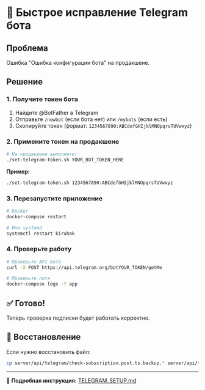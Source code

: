 # 🚀 Быстрое исправление Telegram бота

## Проблема
Ошибка "Ошибка конфигурации бота" на продакшене.

## Решение

### 1. Получите токен бота
1. Найдите @BotFather в Telegram
2. Отправьте `/newbot` (если бота нет) или `/mybots` (если есть)
3. Скопируйте токен (формат: `1234567890:ABCdefGHIjklMNOpqrsTUVwxyz`)

### 2. Примените токен на продакшене

```bash
# На продакшене выполните:
./set-telegram-token.sh YOUR_BOT_TOKEN_HERE
```

**Пример:**
```bash
./set-telegram-token.sh 1234567890:ABCdefGHIjklMNOpqrsTUVwxyz
```

### 3. Перезапустите приложение

```bash
# Docker
docker-compose restart

# Или systemd
systemctl restart kiruhak
```

### 4. Проверьте работу

```bash
# Проверьте API бота
curl -X POST https://api.telegram.org/botYOUR_TOKEN/getMe

# Проверьте логи
docker-compose logs -f app
```

## ✅ Готово!

Теперь проверка подписки будет работать корректно.

## 🔄 Восстановление

Если нужно восстановить файл:
```bash
cp server/api/telegram/check-subscription.post.ts.backup.* server/api/telegram/check-subscription.post.ts
```

---

📖 **Подробная инструкция:** [TELEGRAM_SETUP.md](./TELEGRAM_SETUP.md)
